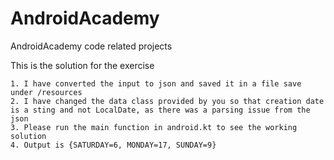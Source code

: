 # AndroidAcademy
AndroidAcademy code related projects

This is the solution for the exercise

    1. I have converted the input to json and saved it in a file save under /resources
    2. I have changed the data class provided by you so that creation date is a sting and not LocalDate, as there was a parsing issue from the json
    3. Please run the main function in android.kt to see the working solution
    4. Output is {SATURDAY=6, MONDAY=17, SUNDAY=9}